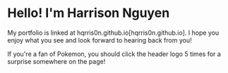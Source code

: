 # Hello! I'm Harrison Nguyen
My portfolio is linked at hqrris0n.github.io[hqrris0n.github.io]. I hope you enjoy what you see and look forward to hearing back from you!

If you're a fan of Pokemon, you should click the header logo 5 times for a surprise somewhere on the page!